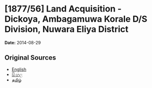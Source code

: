 # [1877/56] Land Acquisition - Dickoya, Ambagamuwa Korale D/S Division, Nuwara Eliya District

**Date:** 2014-08-29

## Original Sources

- [English](https://documents.gov.lk/view/extra-gazettes/2014/8/1877-56_E.pdf)
- [සිංහල](https://documents.gov.lk/view/extra-gazettes/2014/8/1877-56_S.pdf)
- [தமிழ்](https://documents.gov.lk/view/extra-gazettes/2014/8/1877-56_T.pdf)
